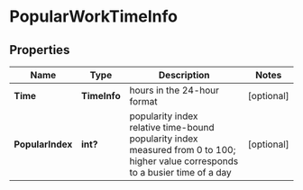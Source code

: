 # PopularWorkTimeInfo


## Properties

| Name | Type | Description | Notes |
|------------ | ------------- | ------------- | -------------|
**Time** | **TimeInfo** | hours in the 24-hour format |[optional]|
**PopularIndex** | **int?** | popularity index<br>relative time-bound popularity index measured from 0 to 100;<br>higher value corresponds to a busier time of a day |[optional]|
